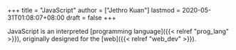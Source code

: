 +++
title = "JavaScript"
author = ["Jethro Kuan"]
lastmod = 2020-05-31T01:08:07+08:00
draft = false
+++

JavaScript is an interpreted [programming language]({{< relref "prog_lang" >}}), originally designed
for the [web]({{< relref "web_dev" >}}).
